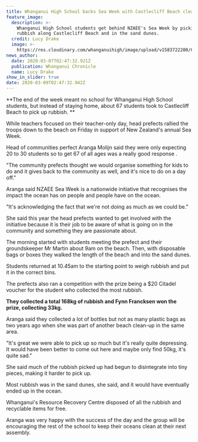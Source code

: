 ```yaml
---
title: Whanganui High School backs Sea Week with Castlecliff Beach clean-up
feature_image:
  description: >-
    Whanganui High School students get behind NZAEE's Sea Week by picking up
    rubbish along Castlecliff Beach and in the sand dunes.
  credit: Lucy Drake
  image: >-
    https://res.cloudinary.com/whanganuihigh/image/upload/v1583722200/Chron_7.3.20_Story_Photo_Lucy_Drake.jpg
news_author:
  date: 2020-03-07T02:47:32.921Z
  publication: Whanganui Chronicle
  name: Lucy Drake
show_in_slider: true
date: 2020-03-09T02:47:32.942Z
---
```

**The end of the week meant no school for Whanganui High School students, but instead of staying home, about 67 students took to Castlecliff Beach to pick up rubbish.**

While teachers focused on their teacher-only day, head prefects rallied the troops down to the beach on Friday in support of New Zealand's annual Sea Week.

Head of communities perfect Aranga Molijn said they were only expecting 20 to 30 students so to get 67 of all ages was a really good response.

"The community prefects thought we would organise something for kids to do and it gives back to the community as well, and it's nice to do on a day off."

Aranga said NZAEE Sea Week is a nationwide initiative that recognises the impact the ocean has on people and people have on the ocean.

"It's acknowledging the fact that we're not doing as much as we could be."

She said this year the head prefects wanted to get involved with the initiative because it is their job to be aware of what is going on in the community and something they are passionate about.

The morning started with students meeting the prefect and their groundskeeper Mr Martin about 9am on the beach. Then, with disposable bags or boxes they walked the length of the beach and into the sand dunes.

Students returned at 10.45am to the starting point to weigh rubbish and put it in the correct bins.

The prefects also ran a competition with the prize being a $20 Citadel voucher for the student who collected the most rubbish.

**They collected a total 168kg of rubbish and Fynn Francksen won the prize, collecting 33kg.**

Aranga said they collected a lot of bottles but not as many plastic bags as two years ago when she was part of another beach clean-up in the same area.

"It's great we were able to pick up so much but it's really quite depressing. It would have been better to come out here and maybe only find 50kg, it's quite sad."

She said much of the rubbish picked up had begun to disintegrate into tiny pieces, making it harder to pick up.

Most rubbish was in the sand dunes, she said, and it would have eventually ended up in the ocean.

Whanganui's Resource Recovery Centre disposed of all the rubbish and recyclable items for free.

Aranga was very happy with the success of the day and the group will be encouraging the rest of the school to keep their oceans clean at their next assembly.